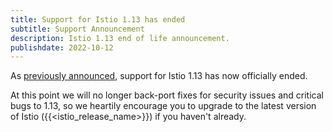 ```yaml
---
title: Support for Istio 1.13 has ended
subtitle: Support Announcement
description: Istio 1.13 end of life announcement.
publishdate: 2022-10-12
---
```


As [previously announced](/news/support/announcing-1.13-eol/), support for Istio 1.13 has now officially ended.

At this point we will no longer back-port fixes for security issues and critical bugs to 1.13, so we heartily encourage
you to upgrade to the latest version of Istio ({{<istio_release_name>}}) if you haven't already.
